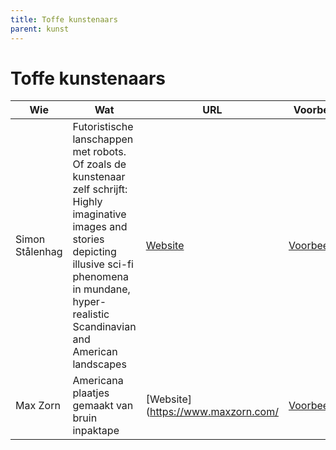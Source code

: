 ```yaml
---
title: Toffe kunstenaars
parent: kunst
---
```


# Toffe kunstenaars

|Wie|Wat    |URL|Voorbeeld|Kopen|
|---|--------|---|-----------|----|
|Simon Stålenhag|Futoristische lanschappen met robots. Of zoals de kunstenaar zelf schrijft: Highly imaginative images and stories depicting illusive sci-fi phenomena in mundane, hyper-realistic Scandinavian and American landscapes|[Website](http://simonstalenhag.se/)|[Voorbeelden](http://simonstalenhag.se/tftl.html)|[Webshop](https://www.redbubble.com/people/simonstalenhag/shop)|
|Max Zorn|Americana plaatjes gemaakt van bruin inpaktape|[Website](https://www.maxzorn.com/|[Voorbeelden](https://www.maxzorn.com/gallery/)|-|


